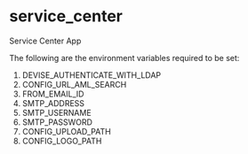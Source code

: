 service_center
==============

Service Center App

The following are the environment variables required to be set:

1. DEVISE_AUTHENTICATE_WITH_LDAP
2. CONFIG_URL_AML_SEARCH
3. FROM_EMAIL_ID 
4. SMTP_ADDRESS 
5. SMTP_USERNAME 
6. SMTP_PASSWORD 
7. CONFIG_UPLOAD_PATH
8. CONFIG_LOGO_PATH